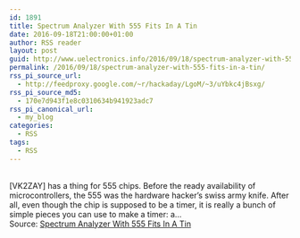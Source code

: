 ```yaml
---
id: 1891
title: Spectrum Analyzer With 555 Fits In A Tin
date: 2016-09-18T21:00:00+01:00
author: RSS reader
layout: post
guid: http://www.uelectronics.info/2016/09/18/spectrum-analyzer-with-555-fits-in-a-tin/
permalink: /2016/09/18/spectrum-analyzer-with-555-fits-in-a-tin/
rss_pi_source_url:
  - http://feedproxy.google.com/~r/hackaday/LgoM/~3/uYbkc4jBsxg/
rss_pi_source_md5:
  - 170e7d943f1e8c0310634b941923adc7
rss_pi_canonical_url:
  - my_blog
categories:
  - RSS
tags:
  - RSS
---
```

&#013;  
[VK2ZAY] has a thing for 555 chips. Before the ready availability of microcontrollers, the 555 was the hardware hacker’s swiss army knife. After all, even though the chip is supposed to be a timer, it is really a bunch of simple pieces you can use to make a timer: a…&#013;  
Source: <a href="http://feedproxy.google.com/~r/hackaday/LgoM/~3/uYbkc4jBsxg/" target="_blank">Spectrum Analyzer With 555 Fits In A Tin</a>